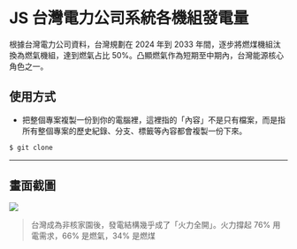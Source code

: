 # JS 台灣電力公司系統各機組發電量

根據台灣電力公司資料，台灣規劃在 2024 年到 2033 年間，逐步將燃煤機組汰換為燃氣機組，達到燃氣占比 50%。凸顯燃氣作為短期至中期內，台灣能源核心角色之一。

## 使用方式
- 把整個專案複製一份到你的電腦裡，這裡指的「內容」不是只有檔案，而是指所有整個專案的歷史紀錄、分支、標籤等內容都會複製一份下來。
```sh
$ git clone
```

----

## 畫面截圖
![](https://i.imgur.com/P46WKSE.png)
> 台灣成為非核家園後，發電結構幾乎成了「火力全開」。火力撐起 76% 用電需求，66% 是燃氣，34% 是燃煤
